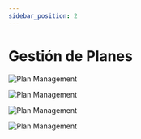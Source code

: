 ```yaml
---
sidebar_position: 2
---
```


# Gestión de Planes

![Plan Management](/img/store-usuario/plan-management-1.png)

![Plan Management](/img/store-usuario/plan-management-2.png)

![Plan Management](/img/store-usuario/plan-management-3.png)

![Plan Management](/img/store-usuario/plan-management-4.png)
